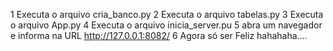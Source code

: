 1 Executa o arquivo cria_banco.py
2 Executa o arquivo tabelas.py
3 Executa o arquivo App.py
4 Executa o arquivo inicia_server.pu
5 abra um navegador e informa na URL http://127.0.0.1:8082/
6 Agora só ser Feliz hahahaha.... 
